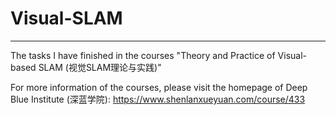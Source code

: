 # Visual-SLAM
---
The tasks I have finished in the courses "Theory and Practice of Visual-based SLAM (视觉SLAM理论与实践)" 

For more information of the courses, please visit the homepage of Deep Blue Institute (深蓝学院): https://www.shenlanxueyuan.com/course/433


